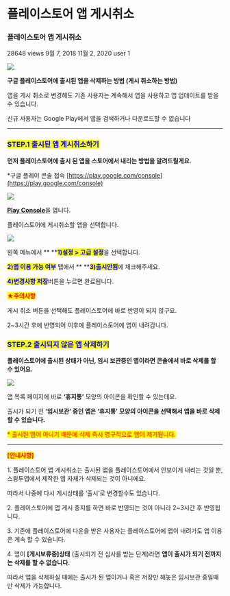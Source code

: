 # 플레이스토어 앱 게시취소

### 플레이스토어 앱 게시취소

28648 views 9월 7, 2018 11월 2, 2020 user 1

![](https://wp.swing2app.co.kr/wp-content/uploads/2018/09/%ED%94%8C%EB%A0%88%EC%9D%B4%EC%95%B1%EC%82%AD%EC%A0%9C%EB%A9%94%EC%9D%B8.png)

**구글 플레이스토어에 출시된 앱을 삭제하는 방법 (게시 취소하는 방법)**

앱을 게시 취소로 변경해도 기존 사용자는 계속해서 앱을 사용하고 앱 업데이트를 받을 수 있습니다.

신규 사용자는 Google Play에서 앱을 검색하거나 다운로드할 수 없습니다

***

### <mark style="color:blue;">**STEP.1 출시된 앱 게시취소하기**</mark>

**먼저 플레이스토어에 출시 된 앱을 스토어에서 내리는 방법을 알려드릴게요.**

\*구글 플레이 콘솔 접속 [https://play.google.com/console](https://play.google.com/console)

![](https://wp.swing2app.co.kr/wp-content/uploads/2018/09/%ED%94%8C%EB%A0%88%EC%9D%B4%EC%8A%A4%ED%86%A0%EC%96%B4%EC%95%B1%EA%B2%8C%EC%8B%9C%EC%B7%A8%EC%86%8C1new.png)

[**Play Console**](https://play.google.com/console)을 엽니다.

플레이스토어에 게시취소할 앱을 선택합니다.

![](https://wp.swing2app.co.kr/wp-content/uploads/2018/09/%ED%94%8C%EB%A0%88%EC%9D%B4%EC%8A%A4%ED%86%A0%EC%96%B4%EC%95%B1%EA%B2%8C%EC%8B%9C%EC%B7%A8%EC%86%8C2\_new.png)

왼쪽 메뉴에서 ** **<mark style="color:blue;">**1)설정 > 고급 설정**</mark>을 선택합니다.

<mark style="color:blue;">**2)앱 이용 가능 여부**</mark> 탭에서 ** **<mark style="color:blue;">**3)출시안됨**</mark>에 체크해주세요.

<mark style="color:blue;">**4)변경사항 저장**</mark>버튼을 누르면 완료됩니다.&#x20;



<mark style="color:red;">**★주의사항**</mark>

게시 취소 버튼을 선택해도 플레이스토어에 바로 반영이 되지 않구요.

2\~3시간 후에 반영되어 이후에 플레이스토어에 앱이 내려갑니다.&#x20;



### <mark style="color:blue;">**STEP.2  출시되지 않은 앱 삭제하기**</mark>

**플레이스토어에 출시된 상태가 아닌, 임시 보관중인 앱이라면 콘솔에서 바로 삭제를 할 수 있어요.**

![](https://wp.swing2app.co.kr/wp-content/uploads/2018/09/%ED%94%8C%EB%A0%88%EC%9D%B4%EC%8A%A4%ED%86%A0%EC%96%B4%EC%95%B1%EA%B2%8C%EC%8B%9C%EC%B7%A8%EC%86%8C3\_new.png)

앱 목록 페이지에 바로 **‘휴지통’** 모양의 아이콘을 확인할 수 있는데요.

출시가 되기 전 **‘임시보관’ 중인 앱은 ‘휴지통’ 모양의 아이콘을 선택해서 앱을 바로 삭제할 수 있습니다.**&#x20;

<mark style="color:red;">\* 출시된 앱이 아니기 때문에 삭제 즉시 영구적으로 앱이 제거됩니다.</mark>

***

<mark style="color:red;">**\[안내사항]**</mark>

1\. 플레이스토어 앱 게시취소는 출시된 앱을 플레이스토어에서 안보이게 내리는 것일 뿐, 스윙투앱에서 제작한 앱 자체가 삭제되는 것이 아니에요.

따라서 나중에 다시 게시상태를 ‘출시’로 변경할수도 있습니다.&#x20;

2\. 플레이스토어에 앱 게시 중지를 하면 바로 반영되는 것이 아니라 2\~3시간 후 반영됩니다.

3\. 기존에 플레이스토어에 다운을 받은 사용자는 플레이스토어에 앱이 내려가도 앱 이용은 계속 할 수 있습니다.

4\. 앱이  **\[게시보류중]상태** (출시되기 전 심사를 받는 단계)라면 **앱이 출시가 되기 전까지는 삭제를 할 수 없습니다.**&#x20;

따라서 앱을 삭제하실 때에는 출시가 된 앱이거나 혹은 저장만 해놓은 임시보관 중일때만 삭제가 가능합니다.
